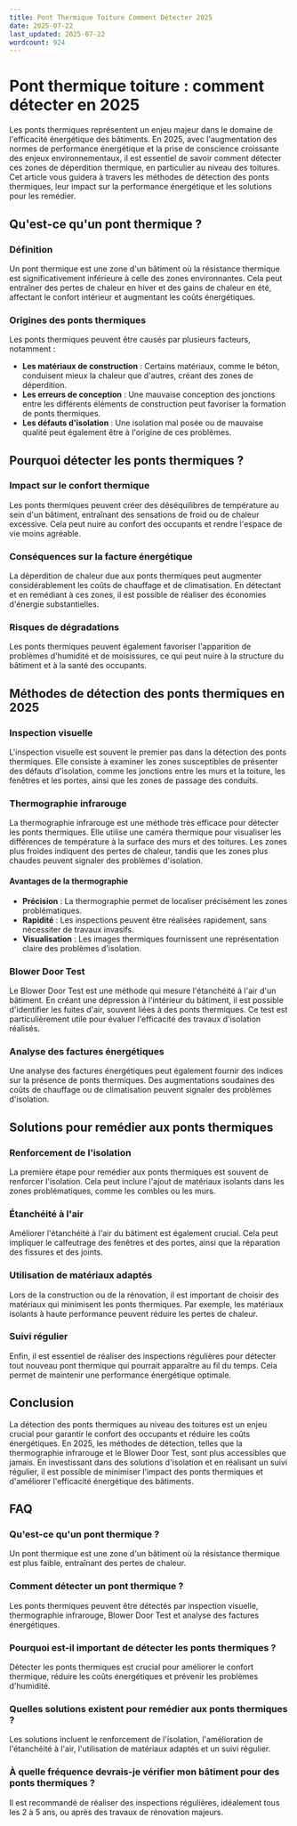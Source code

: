 ```yaml
---
title: Pont Thermique Toiture Comment Détecter 2025
date: 2025-07-22
last_updated: 2025-07-22
wordcount: 924
---
```


# Pont thermique toiture : comment détecter en 2025

Les ponts thermiques représentent un enjeu majeur dans le domaine de l'efficacité énergétique des bâtiments. En 2025, avec l'augmentation des normes de performance énergétique et la prise de conscience croissante des enjeux environnementaux, il est essentiel de savoir comment détecter ces zones de déperdition thermique, en particulier au niveau des toitures. Cet article vous guidera à travers les méthodes de détection des ponts thermiques, leur impact sur la performance énergétique et les solutions pour les remédier.

## Qu'est-ce qu'un pont thermique ?

### Définition

Un pont thermique est une zone d'un bâtiment où la résistance thermique est significativement inférieure à celle des zones environnantes. Cela peut entraîner des pertes de chaleur en hiver et des gains de chaleur en été, affectant le confort intérieur et augmentant les coûts énergétiques.

### Origines des ponts thermiques

Les ponts thermiques peuvent être causés par plusieurs facteurs, notamment :

- **Les matériaux de construction** : Certains matériaux, comme le béton, conduisent mieux la chaleur que d'autres, créant des zones de déperdition.
- **Les erreurs de conception** : Une mauvaise conception des jonctions entre les différents éléments de construction peut favoriser la formation de ponts thermiques.
- **Les défauts d'isolation** : Une isolation mal posée ou de mauvaise qualité peut également être à l'origine de ces problèmes.

## Pourquoi détecter les ponts thermiques ?

### Impact sur le confort thermique

Les ponts thermiques peuvent créer des déséquilibres de température au sein d'un bâtiment, entraînant des sensations de froid ou de chaleur excessive. Cela peut nuire au confort des occupants et rendre l'espace de vie moins agréable.

### Conséquences sur la facture énergétique

La déperdition de chaleur due aux ponts thermiques peut augmenter considérablement les coûts de chauffage et de climatisation. En détectant et en remédiant à ces zones, il est possible de réaliser des économies d'énergie substantielles.

### Risques de dégradations

Les ponts thermiques peuvent également favoriser l'apparition de problèmes d'humidité et de moisissures, ce qui peut nuire à la structure du bâtiment et à la santé des occupants.

## Méthodes de détection des ponts thermiques en 2025

### Inspection visuelle

L'inspection visuelle est souvent le premier pas dans la détection des ponts thermiques. Elle consiste à examiner les zones susceptibles de présenter des défauts d'isolation, comme les jonctions entre les murs et la toiture, les fenêtres et les portes, ainsi que les zones de passage des conduits.

### Thermographie infrarouge

La thermographie infrarouge est une méthode très efficace pour détecter les ponts thermiques. Elle utilise une caméra thermique pour visualiser les différences de température à la surface des murs et des toitures. Les zones plus froides indiquent des pertes de chaleur, tandis que les zones plus chaudes peuvent signaler des problèmes d'isolation.

#### Avantages de la thermographie

- **Précision** : La thermographie permet de localiser précisément les zones problématiques.
- **Rapidité** : Les inspections peuvent être réalisées rapidement, sans nécessiter de travaux invasifs.
- **Visualisation** : Les images thermiques fournissent une représentation claire des problèmes d'isolation.

### Blower Door Test

Le Blower Door Test est une méthode qui mesure l'étanchéité à l'air d'un bâtiment. En créant une dépression à l'intérieur du bâtiment, il est possible d'identifier les fuites d'air, souvent liées à des ponts thermiques. Ce test est particulièrement utile pour évaluer l'efficacité des travaux d'isolation réalisés.

### Analyse des factures énergétiques

Une analyse des factures énergétiques peut également fournir des indices sur la présence de ponts thermiques. Des augmentations soudaines des coûts de chauffage ou de climatisation peuvent signaler des problèmes d'isolation.

## Solutions pour remédier aux ponts thermiques

### Renforcement de l'isolation

La première étape pour remédier aux ponts thermiques est souvent de renforcer l'isolation. Cela peut inclure l'ajout de matériaux isolants dans les zones problématiques, comme les combles ou les murs.

### Étanchéité à l'air

Améliorer l'étanchéité à l'air du bâtiment est également crucial. Cela peut impliquer le calfeutrage des fenêtres et des portes, ainsi que la réparation des fissures et des joints.

### Utilisation de matériaux adaptés

Lors de la construction ou de la rénovation, il est important de choisir des matériaux qui minimisent les ponts thermiques. Par exemple, les matériaux isolants à haute performance peuvent réduire les pertes de chaleur.

### Suivi régulier

Enfin, il est essentiel de réaliser des inspections régulières pour détecter tout nouveau pont thermique qui pourrait apparaître au fil du temps. Cela permet de maintenir une performance énergétique optimale.

## Conclusion

La détection des ponts thermiques au niveau des toitures est un enjeu crucial pour garantir le confort des occupants et réduire les coûts énergétiques. En 2025, les méthodes de détection, telles que la thermographie infrarouge et le Blower Door Test, sont plus accessibles que jamais. En investissant dans des solutions d'isolation et en réalisant un suivi régulier, il est possible de minimiser l'impact des ponts thermiques et d'améliorer l'efficacité énergétique des bâtiments.

## FAQ

### Qu'est-ce qu'un pont thermique ?

Un pont thermique est une zone d'un bâtiment où la résistance thermique est plus faible, entraînant des pertes de chaleur.

### Comment détecter un pont thermique ?

Les ponts thermiques peuvent être détectés par inspection visuelle, thermographie infrarouge, Blower Door Test et analyse des factures énergétiques.

### Pourquoi est-il important de détecter les ponts thermiques ?

Détecter les ponts thermiques est crucial pour améliorer le confort thermique, réduire les coûts énergétiques et prévenir les problèmes d'humidité.

### Quelles solutions existent pour remédier aux ponts thermiques ?

Les solutions incluent le renforcement de l'isolation, l'amélioration de l'étanchéité à l'air, l'utilisation de matériaux adaptés et un suivi régulier.

### À quelle fréquence devrais-je vérifier mon bâtiment pour des ponts thermiques ?

Il est recommandé de réaliser des inspections régulières, idéalement tous les 2 à 5 ans, ou après des travaux de rénovation majeurs.